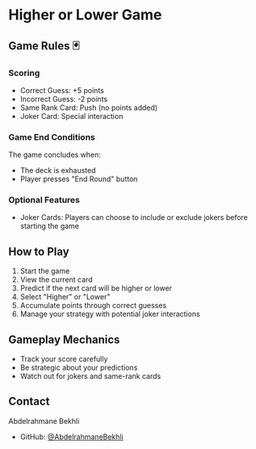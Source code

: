 # Higher or Lower Game

## Game Rules 🃏

### Scoring
- Correct Guess: +5 points
- Incorrect Guess: -2 points
- Same Rank Card: Push (no points added)
- Joker Card: Special interaction

### Game End Conditions
The game concludes when:
- The deck is exhausted
- Player presses "End Round" button

### Optional Features
- Joker Cards: Players can choose to include or exclude jokers before starting the game

## How to Play
1. Start the game
2. View the current card
3. Predict if the next card will be higher or lower
4. Select "Higher" or "Lower"
5. Accumulate points through correct guesses
6. Manage your strategy with potential joker interactions

## Gameplay Mechanics
- Track your score carefully
- Be strategic about your predictions
- Watch out for jokers and same-rank cards

## Contact
Abdelrahmane Bekhli
- GitHub: [@AbdelrahmaneBekhli](https://github.com/AbdelrahmaneBekhli)
